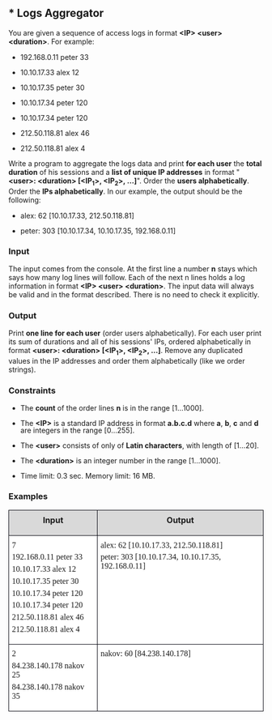 <H2 LANG="bg-BG" CLASS="western"><SPAN LANG="en-US">* Logs
	Aggregator</SPAN></H2>
<P STYLE="margin-top: 0.06in">You are given a sequence of access logs
in format <B>&lt;IP&gt; &lt;user&gt; &lt;duration&gt;</B>. For
example:</P>
<UL>
	<LI><P STYLE="line-height: 100%">192.168.0.11 peter 33</P>
	<LI><P STYLE="line-height: 100%">10.10.17.33 alex 12</P>
	<LI><P STYLE="line-height: 100%">10.10.17.35 peter 30</P>
	<LI><P STYLE="line-height: 100%">10.10.17.34 peter 120</P>
	<LI><P STYLE="line-height: 100%">10.10.17.34 peter 120</P>
	<LI><P STYLE="line-height: 100%">212.50.118.81 alex 46</P>
	<LI><P STYLE="line-height: 100%">212.50.118.81 alex 4</P>
</UL>
<P STYLE="margin-top: 0.06in">Write a program to aggregate the logs
data and print <B>for each user</B> the <B>total duration</B> of his
sessions and a <B>list of unique IP addresses</B> in format &quot;<B>&lt;user&gt;:
&lt;duration&gt; [&lt;IP</B><SUB><B>1</B></SUB><B>&gt;, &lt;IP</B><SUB><B>2</B></SUB><B>&gt;,
…]</B>&quot;. Order the <B>users alphabetically</B>. Order the <B>IPs
alphabetically</B>. In our example, the output should be the
following:</P>
<UL>
	<LI><P STYLE="line-height: 100%">alex: 62 [10.10.17.33,
	212.50.118.81]</P>
	<LI><P STYLE="line-height: 100%">peter: 303 [10.10.17.34,
	10.10.17.35, 192.168.0.11]</P>
</UL>
<H3 CLASS="western">Input</H3>
<P STYLE="margin-top: 0.06in">The input comes from the console. At
the first line a number <B>n</B> stays which says how many log lines
will follow. Each of the next n lines holds a log information in
format <B>&lt;IP&gt; &lt;user&gt; &lt;duration&gt;</B>. The input
data will always be valid and in the format described. There is no
need to check it explicitly.</P>
<H3 CLASS="western">Output</H3>
<P STYLE="margin-top: 0.06in">Print <B>one line for each user</B>
(order users alphabetically). For each user print its sum of
durations and all of his sessions' IPs, ordered alphabetically in
format <B>&lt;user&gt;: &lt;duration&gt; [&lt;IP</B><SUB><B>1</B></SUB><B>&gt;,
&lt;IP</B><SUB><B>2</B></SUB><B>&gt;, …]</B>. Remove any duplicated
values in the IP addresses and order them alphabetically (like we
order strings).</P>
<H3 CLASS="western">Constraints</H3>
<UL>
	<LI><P STYLE="margin-bottom: 0in; line-height: 100%">The <B>count</B>
	of the order lines <B>n</B> is in the range [1…1000].</P>
	<LI><P STYLE="margin-bottom: 0in; line-height: 100%">The <B>&lt;IP&gt;</B>
	is a standard IP address in format <B>a.b.c.d</B> where <B>a</B>, <B>b</B>,
	<B>c</B> and <B>d</B> are integers in the range [0…255].</P>
	<LI><P STYLE="margin-bottom: 0in; line-height: 100%">The <B>&lt;user&gt;</B>
	consists of only of <B>Latin characters</B>, with length of [1…20].</P>
	<LI><P STYLE="margin-bottom: 0in; line-height: 100%">The <B>&lt;duration&gt;</B>
	is an integer number in the range [1…1000].</P>
	<LI><P STYLE="margin-bottom: 0in; line-height: 100%">Time limit: 0.3
	sec. Memory limit: 16 MB.</P>
</UL>
<H3 CLASS="western">Examples</H3>
<TABLE WIDTH=635 CELLPADDING=4 CELLSPACING=0>
	<COL WIDTH=195>
	<COL WIDTH=421>
	<TR VALIGN=TOP>
		<TD WIDTH=195 BGCOLOR="#d9d9d9" STYLE="border: 1px solid #00000a; padding-top: 0.04in; padding-bottom: 0.04in; padding-left: 0.06in; padding-right: 0.06in">
			<P ALIGN=CENTER STYLE="margin-top: 0.06in"><B>Input</B></P>
		</TD>
		<TD WIDTH=421 BGCOLOR="#d9d9d9" STYLE="border: 1px solid #00000a; padding: 0.04in 0.06in">
			<P ALIGN=CENTER STYLE="margin-top: 0.06in"><B>Output</B></P>
		</TD>
	</TR>
	<TR VALIGN=TOP>
		<TD WIDTH=195 BGCOLOR="#ffffff" STYLE="border: 1px solid #00000a; padding-top: 0.04in; padding-bottom: 0.04in; padding-left: 0.06in; padding-right: 0.06in">
			<P STYLE="margin-top: 0.06in; margin-bottom: 0.06in"><FONT FACE="Consolas, serif">7</FONT></P>
			<P STYLE="margin-top: 0.06in; margin-bottom: 0in"><FONT FACE="Consolas, serif">192.168.0.11
			peter 33</FONT></P>
			<P STYLE="margin-top: 0.06in; margin-bottom: 0in"><FONT FACE="Consolas, serif">10.10.17.33
			alex 12</FONT></P>
			<P STYLE="margin-top: 0.06in; margin-bottom: 0in"><FONT FACE="Consolas, serif">10.10.17.35
			peter 30</FONT></P>
			<P STYLE="margin-top: 0.06in; margin-bottom: 0in"><FONT FACE="Consolas, serif">10.10.17.34
			peter 120</FONT></P>
			<P STYLE="margin-top: 0.06in; margin-bottom: 0in"><FONT FACE="Consolas, serif">10.10.17.34
			peter 120</FONT></P>
			<P STYLE="margin-top: 0.06in; margin-bottom: 0in"><FONT FACE="Consolas, serif">212.50.118.81
			alex 46</FONT></P>
			<P STYLE="margin-top: 0.06in"><FONT FACE="Consolas, serif">212.50.118.81
			alex 4</FONT></P>
		</TD>
		<TD WIDTH=421 BGCOLOR="#ffffff" STYLE="border: 1px solid #00000a; padding: 0.04in 0.06in">
			<P STYLE="margin-top: 0.06in; margin-bottom: 0in"><FONT FACE="Consolas, serif">alex:
			62 [10.10.17.33, 212.50.118.81]</FONT></P>
			<P STYLE="margin-top: 0.06in"><FONT FACE="Consolas, serif">peter:
			303 [10.10.17.34, 10.10.17.35, 192.168.0.11]</FONT></P>
		</TD>
	</TR>
	<TR VALIGN=TOP>
		<TD WIDTH=195 BGCOLOR="#ffffff" STYLE="border: 1px solid #00000a; padding-top: 0.04in; padding-bottom: 0.04in; padding-left: 0.06in; padding-right: 0.06in">
			<P STYLE="margin-top: 0.06in; margin-bottom: 0.06in"><FONT FACE="Consolas, serif">2</FONT></P>
			<P STYLE="margin-top: 0.06in; margin-bottom: 0in"><FONT FACE="Consolas, serif">84.238.140.178
			nakov 25</FONT></P>
			<P STYLE="margin-top: 0.06in"><FONT FACE="Consolas, serif">84.238.140.178
			nakov 35</FONT></P>
		</TD>
		<TD WIDTH=421 BGCOLOR="#ffffff" STYLE="border: 1px solid #00000a; padding: 0.04in 0.06in">
			<P STYLE="margin-top: 0.06in"><FONT FACE="Consolas, serif">nakov:
			60 [84.238.140.178]</FONT></P>
		</TD>
	</TR>
</TABLE>